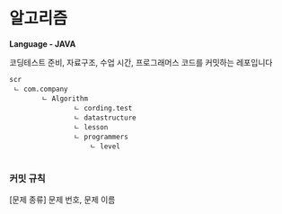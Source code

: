 # 알고리즘
**Language - JAVA**

코딩테스트 준비, 자료구조, 수업 시간, 프로그래머스 코드를 커밋하는 레포입니다

```
scr
 ㄴ com.company
 		ㄴ Algorithm
 				ㄴ cording.test
 				ㄴ datastructure
 				ㄴ lesson
 				ㄴ programmers
	 				ㄴ level 
		
```

### 커밋 규칙
[문제 종류] 문제 번호, 문제 이름
